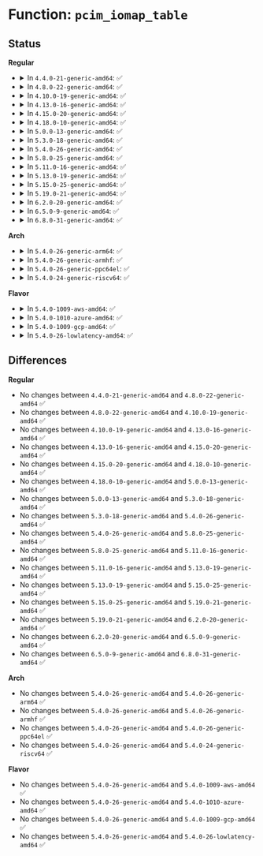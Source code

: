 # Function: <code>pcim_iomap_table</code>

## Status
<b>Regular</b>
<ul>
<li>
<details>
<summary>In <code>4.4.0-21-generic-amd64</code>: ✅</summary>

```c
const void * * pcim_iomap_table(struct pci_dev * pdev)
```

```json
{
  "name": "pcim_iomap_table",
  "collision_type": "Unique Global",
  "inline_type": "No",
  "funcs": [
    {
      "addr": 18446744071583051632,
      "name": "pcim_iomap_table",
      "external": true,
      "loc": "lib/devres.c:261",
      "file": "lib/devres.c",
      "inline": "seen, unknown",
      "caller_inline": [],
      "caller_func": [
        "lib/devres.c:pcim_iounmap_regions",
        "lib/devres.c:pcim_iomap_regions",
        "drivers/gpio/gpio-intel-mid.c:intel_gpio_probe",
        "drivers/gpio/gpio-intel-mid.c:intel_gpio_probe",
        "drivers/ata/libata-sff.c:ata_pci_sff_init_host",
        "drivers/ata/libata-sff.c:ata_pci_bmdma_init",
        "drivers/ata/ata_piix.c:piix_init_one"
      ]
    }
  ],
  "symbols": [
    {
      "addr": 18446744071583051632,
      "name": "pcim_iomap_table",
      "section": ".text",
      "bind": "STB_GLOBAL",
      "size": 92
    }
  ]
}
```
</details>
</li>
<li>
<details>
<summary>In <code>4.8.0-22-generic-amd64</code>: ✅</summary>

```c
const void * * pcim_iomap_table(struct pci_dev * pdev)
```

```json
{
  "name": "pcim_iomap_table",
  "collision_type": "Unique Global",
  "inline_type": "No",
  "funcs": [
    {
      "addr": 18446744071583345584,
      "name": "pcim_iomap_table",
      "external": true,
      "loc": "lib/devres.c:261",
      "file": "lib/devres.c",
      "inline": "seen, unknown",
      "caller_inline": [],
      "caller_func": [
        "lib/devres.c:pcim_iounmap_regions",
        "lib/devres.c:pcim_iomap_regions",
        "drivers/ata/libata-sff.c:ata_pci_bmdma_init",
        "drivers/ata/libata-sff.c:ata_pci_sff_init_host",
        "drivers/ata/ata_piix.c:piix_init_one"
      ]
    }
  ],
  "symbols": [
    {
      "addr": 18446744071583345584,
      "name": "pcim_iomap_table",
      "section": ".text",
      "bind": "STB_GLOBAL",
      "size": 92
    }
  ]
}
```
</details>
</li>
<li>
<details>
<summary>In <code>4.10.0-19-generic-amd64</code>: ✅</summary>

```c
const void * * pcim_iomap_table(struct pci_dev * pdev)
```

```json
{
  "name": "pcim_iomap_table",
  "collision_type": "Unique Global",
  "inline_type": "No",
  "funcs": [
    {
      "addr": 18446744071583470960,
      "name": "pcim_iomap_table",
      "external": true,
      "loc": "lib/devres.c:261",
      "file": "lib/devres.c",
      "inline": "seen, unknown",
      "caller_inline": [],
      "caller_func": [
        "lib/devres.c:pcim_iounmap_regions",
        "lib/devres.c:pcim_iomap_regions",
        "drivers/ata/libata-sff.c:ata_pci_bmdma_init",
        "drivers/ata/libata-sff.c:ata_pci_sff_init_host",
        "drivers/ata/ata_piix.c:piix_init_one"
      ]
    }
  ],
  "symbols": [
    {
      "addr": 18446744071583470960,
      "name": "pcim_iomap_table",
      "section": ".text",
      "bind": "STB_GLOBAL",
      "size": 92
    }
  ]
}
```
</details>
</li>
<li>
<details>
<summary>In <code>4.13.0-16-generic-amd64</code>: ✅</summary>

```c
const void * * pcim_iomap_table(struct pci_dev * pdev)
```

```json
{
  "name": "pcim_iomap_table",
  "collision_type": "Unique Global",
  "inline_type": "No",
  "funcs": [
    {
      "addr": 18446744071583493216,
      "name": "pcim_iomap_table",
      "external": true,
      "loc": "lib/devres.c:261",
      "file": "lib/devres.c",
      "inline": "seen, unknown",
      "caller_inline": [],
      "caller_func": [
        "lib/devres.c:pcim_iounmap_regions",
        "lib/devres.c:pcim_iomap_regions",
        "drivers/ata/libata-sff.c:ata_pci_bmdma_init",
        "drivers/ata/libata-sff.c:ata_pci_sff_init_host",
        "drivers/ata/ata_piix.c:piix_init_one"
      ]
    }
  ],
  "symbols": [
    {
      "addr": 18446744071583493216,
      "name": "pcim_iomap_table",
      "section": ".text",
      "bind": "STB_GLOBAL",
      "size": 93
    }
  ]
}
```
</details>
</li>
<li>
<details>
<summary>In <code>4.15.0-20-generic-amd64</code>: ✅</summary>

```c
const void * * pcim_iomap_table(struct pci_dev * pdev)
```

```json
{
  "name": "pcim_iomap_table",
  "collision_type": "Unique Global",
  "inline_type": "No",
  "funcs": [
    {
      "addr": 18446744071583674432,
      "name": "pcim_iomap_table",
      "external": true,
      "loc": "lib/devres.c:262",
      "file": "lib/devres.c",
      "inline": "seen, unknown",
      "caller_inline": [],
      "caller_func": [
        "lib/devres.c:pcim_iounmap_regions",
        "lib/devres.c:pcim_iomap_regions",
        "drivers/ata/libata-sff.c:ata_pci_bmdma_init",
        "drivers/ata/libata-sff.c:ata_pci_sff_init_host",
        "drivers/ata/ata_piix.c:piix_init_one"
      ]
    }
  ],
  "symbols": [
    {
      "addr": 18446744071583674432,
      "name": "pcim_iomap_table",
      "section": ".text",
      "bind": "STB_GLOBAL",
      "size": 93
    }
  ]
}
```
</details>
</li>
<li>
<details>
<summary>In <code>4.18.0-10-generic-amd64</code>: ✅</summary>

```c
const void * * pcim_iomap_table(struct pci_dev * pdev)
```

```json
{
  "name": "pcim_iomap_table",
  "collision_type": "Unique Global",
  "inline_type": "No",
  "funcs": [
    {
      "addr": 18446744071583892176,
      "name": "pcim_iomap_table",
      "external": true,
      "loc": "lib/devres.c:260",
      "file": "lib/devres.c",
      "inline": "seen, unknown",
      "caller_inline": [],
      "caller_func": [
        "lib/devres.c:pcim_iounmap_regions",
        "lib/devres.c:pcim_iomap_regions",
        "drivers/ata/libata-sff.c:ata_pci_bmdma_init",
        "drivers/ata/libata-sff.c:ata_pci_sff_init_host",
        "drivers/ata/ata_piix.c:piix_init_one"
      ]
    }
  ],
  "symbols": [
    {
      "addr": 18446744071583892176,
      "name": "pcim_iomap_table",
      "section": ".text",
      "bind": "STB_GLOBAL",
      "size": 93
    }
  ]
}
```
</details>
</li>
<li>
<details>
<summary>In <code>5.0.0-13-generic-amd64</code>: ✅</summary>

```c
const void * * pcim_iomap_table(struct pci_dev * pdev)
```

```json
{
  "name": "pcim_iomap_table",
  "collision_type": "Unique Global",
  "inline_type": "No",
  "funcs": [
    {
      "addr": 18446744071583976448,
      "name": "pcim_iomap_table",
      "external": true,
      "loc": "lib/devres.c:296",
      "file": "lib/devres.c",
      "inline": "seen, unknown",
      "caller_inline": [],
      "caller_func": [
        "lib/devres.c:pcim_iounmap_regions",
        "lib/devres.c:pcim_iomap_regions",
        "drivers/ata/libata-sff.c:ata_pci_bmdma_init",
        "drivers/ata/libata-sff.c:ata_pci_sff_init_host",
        "drivers/ata/ata_piix.c:piix_init_one"
      ]
    }
  ],
  "symbols": [
    {
      "addr": 18446744071583976448,
      "name": "pcim_iomap_table",
      "section": ".text",
      "bind": "STB_GLOBAL",
      "size": 89
    }
  ]
}
```
</details>
</li>
<li>
<details>
<summary>In <code>5.3.0-18-generic-amd64</code>: ✅</summary>

```c
const void * * pcim_iomap_table(struct pci_dev * pdev)
```

```json
{
  "name": "pcim_iomap_table",
  "collision_type": "Unique Global",
  "inline_type": "No",
  "funcs": [
    {
      "addr": 18446744071584159360,
      "name": "pcim_iomap_table",
      "external": true,
      "loc": "lib/devres.c:315",
      "file": "lib/devres.c",
      "inline": "seen, unknown",
      "caller_inline": [],
      "caller_func": [
        "lib/devres.c:pcim_iounmap_regions",
        "lib/devres.c:pcim_iomap_regions",
        "drivers/ata/libata-sff.c:ata_pci_bmdma_init",
        "drivers/ata/libata-sff.c:ata_pci_sff_init_host",
        "drivers/ata/ata_piix.c:piix_init_one"
      ]
    }
  ],
  "symbols": [
    {
      "addr": 18446744071584159360,
      "name": "pcim_iomap_table",
      "section": ".text",
      "bind": "STB_GLOBAL",
      "size": 92
    }
  ]
}
```
</details>
</li>
<li>
<details>
<summary>In <code>5.4.0-26-generic-amd64</code>: ✅</summary>

```c
const void * * pcim_iomap_table(struct pci_dev * pdev)
```

```json
{
  "name": "pcim_iomap_table",
  "collision_type": "Unique Global",
  "inline_type": "No",
  "funcs": [
    {
      "addr": 18446744071584293104,
      "name": "pcim_iomap_table",
      "external": true,
      "loc": "lib/devres.c:314",
      "file": "lib/devres.c",
      "inline": "seen, unknown",
      "caller_inline": [],
      "caller_func": [
        "lib/devres.c:pcim_iounmap_regions",
        "lib/devres.c:pcim_iomap_regions",
        "drivers/ata/libata-sff.c:ata_pci_bmdma_init",
        "drivers/ata/libata-sff.c:ata_pci_sff_init_host",
        "drivers/ata/ata_piix.c:piix_init_one"
      ]
    }
  ],
  "symbols": [
    {
      "addr": 18446744071584293104,
      "name": "pcim_iomap_table",
      "section": ".text",
      "bind": "STB_GLOBAL",
      "size": 92
    }
  ]
}
```
</details>
</li>
<li>
<details>
<summary>In <code>5.8.0-25-generic-amd64</code>: ✅</summary>

```c
const void * * pcim_iomap_table(struct pci_dev * pdev)
```

```json
{
  "name": "pcim_iomap_table",
  "collision_type": "Unique Global",
  "inline_type": "No",
  "funcs": [
    {
      "addr": 18446744071584704048,
      "name": "pcim_iomap_table",
      "external": true,
      "loc": "lib/devres.c:325",
      "file": "lib/devres.c",
      "inline": "seen, unknown",
      "caller_inline": [],
      "caller_func": [
        "lib/devres.c:pcim_iounmap_regions",
        "lib/devres.c:pcim_iomap_regions",
        "lib/devres.c:pcim_iounmap",
        "drivers/tty/serial/8250/8250_pci.c:pci_omegapci_setup",
        "drivers/tty/serial/8250/8250_pci.c:pci_omegapci_setup",
        "drivers/tty/serial/8250/8250_pci.c:sbs_setup",
        "drivers/tty/serial/8250/8250_pci.c:sbs_setup",
        "drivers/ata/libata-sff.c:ata_pci_bmdma_init",
        "drivers/ata/libata-sff.c:ata_pci_sff_init_host",
        "drivers/ata/ata_piix.c:piix_init_sidpr"
      ]
    }
  ],
  "symbols": [
    {
      "addr": 18446744071584704048,
      "name": "pcim_iomap_table",
      "section": ".text",
      "bind": "STB_GLOBAL",
      "size": 96
    }
  ]
}
```
</details>
</li>
<li>
<details>
<summary>In <code>5.11.0-16-generic-amd64</code>: ✅</summary>

```c
const void * * pcim_iomap_table(struct pci_dev * pdev)
```

```json
{
  "name": "pcim_iomap_table",
  "collision_type": "Unique Global",
  "inline_type": "No",
  "funcs": [
    {
      "addr": 18446744071584817344,
      "name": "pcim_iomap_table",
      "external": true,
      "loc": "lib/devres.c:337",
      "file": "lib/devres.c",
      "inline": "seen, unknown",
      "caller_inline": [],
      "caller_func": [
        "lib/devres.c:pcim_iounmap_regions",
        "lib/devres.c:pcim_iomap_regions",
        "lib/devres.c:pcim_iounmap",
        "drivers/tty/serial/8250/8250_pci.c:pci_omegapci_setup",
        "drivers/tty/serial/8250/8250_pci.c:pci_omegapci_setup",
        "drivers/tty/serial/8250/8250_pci.c:sbs_setup",
        "drivers/tty/serial/8250/8250_pci.c:sbs_setup",
        "drivers/ata/libata-sff.c:ata_pci_bmdma_init",
        "drivers/ata/libata-sff.c:ata_pci_sff_init_host",
        "drivers/ata/ata_piix.c:piix_init_sidpr"
      ]
    }
  ],
  "symbols": [
    {
      "addr": 18446744071584817344,
      "name": "pcim_iomap_table",
      "section": ".text",
      "bind": "STB_GLOBAL",
      "size": 96
    }
  ]
}
```
</details>
</li>
<li>
<details>
<summary>In <code>5.13.0-19-generic-amd64</code>: ✅</summary>

```c
const void * * pcim_iomap_table(struct pci_dev * pdev)
```

```json
{
  "name": "pcim_iomap_table",
  "collision_type": "Unique Global",
  "inline_type": "No",
  "funcs": [
    {
      "addr": 18446744071584861952,
      "name": "pcim_iomap_table",
      "external": true,
      "loc": "lib/devres.c:359",
      "file": "lib/devres.c",
      "inline": "seen, unknown",
      "caller_inline": [],
      "caller_func": [
        "lib/devres.c:pcim_iounmap_regions",
        "lib/devres.c:pcim_iomap_regions",
        "lib/devres.c:pcim_iounmap",
        "drivers/tty/serial/8250/8250_pci.c:pci_omegapci_setup",
        "drivers/tty/serial/8250/8250_pci.c:pci_omegapci_setup",
        "drivers/tty/serial/8250/8250_pci.c:sbs_setup",
        "drivers/tty/serial/8250/8250_pci.c:sbs_setup",
        "drivers/ata/libata-sff.c:ata_pci_bmdma_init",
        "drivers/ata/libata-sff.c:ata_pci_sff_init_host",
        "drivers/ata/ata_piix.c:piix_init_sidpr"
      ]
    }
  ],
  "symbols": [
    {
      "addr": 18446744071584861952,
      "name": "pcim_iomap_table",
      "section": ".text",
      "bind": "STB_GLOBAL",
      "size": 96
    }
  ]
}
```
</details>
</li>
<li>
<details>
<summary>In <code>5.15.0-25-generic-amd64</code>: ✅</summary>

```c
const void * * pcim_iomap_table(struct pci_dev * pdev)
```

```json
{
  "name": "pcim_iomap_table",
  "collision_type": "Unique Global",
  "inline_type": "No",
  "funcs": [
    {
      "addr": 18446744071585284624,
      "name": "pcim_iomap_table",
      "external": true,
      "loc": "lib/devres.c:361",
      "file": "lib/devres.c",
      "inline": "seen, unknown",
      "caller_inline": [],
      "caller_func": [
        "lib/devres.c:pcim_iounmap_regions",
        "lib/devres.c:pcim_iomap_regions",
        "lib/devres.c:pcim_iomap_regions",
        "lib/devres.c:pcim_iounmap",
        "drivers/tty/serial/8250/8250_pci.c:pci_omegapci_setup",
        "drivers/tty/serial/8250/8250_pci.c:pci_omegapci_setup",
        "drivers/tty/serial/8250/8250_pci.c:sbs_setup",
        "drivers/tty/serial/8250/8250_pci.c:sbs_setup",
        "drivers/ata/libata-sff.c:ata_pci_bmdma_init",
        "drivers/ata/libata-sff.c:ata_pci_sff_init_host",
        "drivers/ata/ata_piix.c:piix_init_sidpr"
      ]
    }
  ],
  "symbols": [
    {
      "addr": 18446744071585284624,
      "name": "pcim_iomap_table",
      "section": ".text",
      "bind": "STB_GLOBAL",
      "size": 103
    }
  ]
}
```
</details>
</li>
<li>
<details>
<summary>In <code>5.19.0-21-generic-amd64</code>: ✅</summary>

```c
const void * * pcim_iomap_table(struct pci_dev * pdev)
```

```json
{
  "name": "pcim_iomap_table",
  "collision_type": "Unique Global",
  "inline_type": "No",
  "funcs": [
    {
      "addr": 18446744071586137728,
      "name": "pcim_iomap_table",
      "external": true,
      "loc": "lib/devres.c:361",
      "file": "lib/devres.c",
      "inline": "seen, unknown",
      "caller_inline": [],
      "caller_func": [
        "lib/devres.c:pcim_iounmap_regions",
        "lib/devres.c:pcim_iomap_regions",
        "lib/devres.c:pcim_iomap_regions",
        "lib/devres.c:pcim_iounmap",
        "drivers/tty/serial/8250/8250_pci.c:pci_omegapci_setup",
        "drivers/tty/serial/8250/8250_pci.c:pci_omegapci_setup",
        "drivers/tty/serial/8250/8250_pci.c:sbs_setup",
        "drivers/tty/serial/8250/8250_pci.c:sbs_setup",
        "drivers/ata/libata-sff.c:ata_pci_bmdma_init",
        "drivers/ata/libata-sff.c:ata_pci_sff_init_host",
        "drivers/ata/ata_piix.c:piix_init_sidpr"
      ]
    }
  ],
  "symbols": [
    {
      "addr": 18446744071586137728,
      "name": "pcim_iomap_table",
      "section": ".text",
      "bind": "STB_GLOBAL",
      "size": 132
    }
  ]
}
```
</details>
</li>
<li>
<details>
<summary>In <code>6.2.0-20-generic-amd64</code>: ✅</summary>

```c
const void * * pcim_iomap_table(struct pci_dev * pdev)
```

```json
{
  "name": "pcim_iomap_table",
  "collision_type": "Unique Global",
  "inline_type": "No",
  "funcs": [
    {
      "addr": 18446744071587129328,
      "name": "pcim_iomap_table",
      "external": true,
      "loc": "lib/devres.c:348",
      "file": "lib/devres.c",
      "inline": "seen, unknown",
      "caller_inline": [],
      "caller_func": [
        "lib/devres.c:pcim_iounmap_regions",
        "lib/devres.c:pcim_iomap_regions",
        "lib/devres.c:pcim_iomap_regions",
        "lib/devres.c:pcim_iounmap",
        "drivers/tty/serial/8250/8250_pci.c:pci_omegapci_setup",
        "drivers/tty/serial/8250/8250_pci.c:pci_omegapci_setup",
        "drivers/tty/serial/8250/8250_pci.c:sbs_setup",
        "drivers/tty/serial/8250/8250_pci.c:sbs_setup",
        "drivers/ata/libata-sff.c:ata_pci_bmdma_init",
        "drivers/ata/libata-sff.c:ata_pci_sff_init_host",
        "drivers/ata/ata_piix.c:piix_init_sidpr"
      ]
    }
  ],
  "symbols": [
    {
      "addr": 18446744071587129328,
      "name": "pcim_iomap_table",
      "section": ".text",
      "bind": "STB_GLOBAL",
      "size": 138
    }
  ]
}
```
</details>
</li>
<li>
<details>
<summary>In <code>6.5.0-9-generic-amd64</code>: ✅</summary>

```c
const void * * pcim_iomap_table(struct pci_dev * pdev)
```

```json
{
  "name": "pcim_iomap_table",
  "collision_type": "Unique Global",
  "inline_type": "No",
  "funcs": [
    {
      "addr": 18446744071587391456,
      "name": "pcim_iomap_table",
      "external": true,
      "loc": "lib/devres.c:348",
      "file": "lib/devres.c",
      "inline": "seen, unknown",
      "caller_inline": [],
      "caller_func": [
        "lib/devres.c:pcim_iounmap_regions",
        "lib/devres.c:pcim_iomap_regions",
        "lib/devres.c:pcim_iomap_regions",
        "lib/devres.c:pcim_iounmap",
        "drivers/tty/serial/8250/8250_pcilib.c:serial8250_pci_setup_port",
        "drivers/tty/serial/8250/8250_pcilib.c:serial8250_pci_setup_port",
        "drivers/ata/libata-sff.c:ata_pci_bmdma_init",
        "drivers/ata/libata-sff.c:ata_pci_sff_init_host",
        "drivers/ata/ata_piix.c:piix_init_sidpr"
      ]
    }
  ],
  "symbols": [
    {
      "addr": 18446744071587391456,
      "name": "pcim_iomap_table",
      "section": ".text",
      "bind": "STB_GLOBAL",
      "size": 138
    }
  ]
}
```
</details>
</li>
<li>
<details>
<summary>In <code>6.8.0-31-generic-amd64</code>: ✅</summary>

```c
const void * * pcim_iomap_table(struct pci_dev * pdev)
```

```json
{
  "name": "pcim_iomap_table",
  "collision_type": "Unique Global",
  "inline_type": "No",
  "funcs": [
    {
      "addr": 18446744071587725808,
      "name": "pcim_iomap_table",
      "external": true,
      "loc": "lib/devres.c:348",
      "file": "lib/devres.c",
      "inline": "seen, unknown",
      "caller_inline": [],
      "caller_func": [
        "lib/devres.c:pcim_iounmap_regions",
        "lib/devres.c:pcim_iomap_regions",
        "lib/devres.c:pcim_iomap_regions",
        "lib/devres.c:pcim_iounmap",
        "drivers/tty/serial/8250/8250_pcilib.c:serial8250_pci_setup_port",
        "drivers/tty/serial/8250/8250_pcilib.c:serial8250_pci_setup_port",
        "drivers/ata/libata-sff.c:ata_pci_bmdma_init",
        "drivers/ata/libata-sff.c:ata_pci_sff_init_host",
        "drivers/ata/ata_piix.c:piix_init_sidpr"
      ]
    }
  ],
  "symbols": [
    {
      "addr": 18446744071587725808,
      "name": "pcim_iomap_table",
      "section": ".text",
      "bind": "STB_GLOBAL",
      "size": 138
    }
  ]
}
```
</details>
</li>
</ul>
<b>Arch</b>
<ul>
<li>
<details>
<summary>In <code>5.4.0-26-generic-arm64</code>: ✅</summary>

```c
const void * * pcim_iomap_table(struct pci_dev * pdev)
```

```json
{
  "name": "pcim_iomap_table",
  "collision_type": "Unique Global",
  "inline_type": "No",
  "funcs": [
    {
      "addr": 18446603336496175432,
      "name": "pcim_iomap_table",
      "external": true,
      "loc": "lib/devres.c:314",
      "file": "lib/devres.c",
      "inline": "seen, unknown",
      "caller_inline": [],
      "caller_func": [
        "lib/devres.c:pcim_iounmap_regions",
        "lib/devres.c:pcim_iomap_regions",
        "drivers/ata/libata-sff.c:ata_pci_bmdma_init",
        "drivers/ata/libata-sff.c:ata_pci_sff_init_host"
      ]
    }
  ],
  "symbols": [
    {
      "addr": 18446603336496175432,
      "name": "pcim_iomap_table",
      "section": ".text",
      "bind": "STB_GLOBAL",
      "size": 116
    }
  ]
}
```
</details>
</li>
<li>
<details>
<summary>In <code>5.4.0-26-generic-armhf</code>: ✅</summary>

```c
const void * * pcim_iomap_table(struct pci_dev * pdev)
```

```json
{
  "name": "pcim_iomap_table",
  "collision_type": "Unique Global",
  "inline_type": "No",
  "funcs": [
    {
      "addr": 3229498924,
      "name": "pcim_iomap_table",
      "external": true,
      "loc": "lib/devres.c:314",
      "file": "lib/devres.c",
      "inline": "seen, unknown",
      "caller_inline": [],
      "caller_func": [
        "lib/devres.c:pcim_iounmap_regions",
        "lib/devres.c:pcim_iomap_regions",
        "drivers/tty/serial/8250/8250_pci.c:setup_port",
        "drivers/tty/serial/8250/8250_pci.c:setup_port",
        "drivers/ata/libata-sff.c:ata_pci_bmdma_init",
        "drivers/ata/libata-sff.c:ata_pci_sff_init_host"
      ]
    }
  ],
  "symbols": [
    {
      "addr": 3229498924,
      "name": "pcim_iomap_table",
      "section": ".text",
      "bind": "STB_GLOBAL",
      "size": 112
    }
  ]
}
```
</details>
</li>
<li>
<details>
<summary>In <code>5.4.0-26-generic-ppc64el</code>: ✅</summary>

```c
const void * * pcim_iomap_table(struct pci_dev * pdev)
```

```json
{
  "name": "pcim_iomap_table",
  "collision_type": "Unique Global",
  "inline_type": "No",
  "funcs": [
    {
      "addr": 13835058055290452736,
      "name": "pcim_iomap_table",
      "external": true,
      "loc": "lib/devres.c:314",
      "file": "lib/devres.c",
      "inline": "seen, unknown",
      "caller_inline": [],
      "caller_func": [
        "lib/devres.c:pcim_iounmap_regions",
        "lib/devres.c:pcim_iomap_regions",
        "lib/devres.c:pcim_iounmap",
        "lib/devres.c:pcim_iomap",
        "drivers/ata/libata-sff.c:ata_pci_bmdma_init",
        "drivers/ata/libata-sff.c:ata_pci_sff_init_host"
      ]
    }
  ],
  "symbols": [
    {
      "addr": 13835058055290452736,
      "name": "pcim_iomap_table",
      "section": ".text",
      "bind": "STB_GLOBAL",
      "size": 176
    }
  ]
}
```
</details>
</li>
<li>
<details>
<summary>In <code>5.4.0-24-generic-riscv64</code>: ✅</summary>

```c
const void * * pcim_iomap_table(struct pci_dev * pdev)
```

```json
{
  "name": "pcim_iomap_table",
  "collision_type": "Unique Global",
  "inline_type": "No",
  "funcs": [
    {
      "addr": 18446743936275232442,
      "name": "pcim_iomap_table",
      "external": true,
      "loc": "lib/devres.c:314",
      "file": "lib/devres.c",
      "inline": "seen, unknown",
      "caller_inline": [],
      "caller_func": [
        "lib/devres.c:pcim_iounmap_regions",
        "lib/devres.c:pcim_iomap_regions",
        "drivers/ata/libata-sff.c:ata_pci_bmdma_init",
        "drivers/ata/libata-sff.c:ata_pci_sff_init_host"
      ]
    }
  ],
  "symbols": [
    {
      "addr": 18446743936275232442,
      "name": "pcim_iomap_table",
      "section": ".text",
      "bind": "STB_GLOBAL",
      "size": 104
    }
  ]
}
```
</details>
</li>
</ul>
<b>Flavor</b>
<ul>
<li>
<details>
<summary>In <code>5.4.0-1009-aws-amd64</code>: ✅</summary>

```c
const void * * pcim_iomap_table(struct pci_dev * pdev)
```

```json
{
  "name": "pcim_iomap_table",
  "collision_type": "Unique Global",
  "inline_type": "No",
  "funcs": [
    {
      "addr": 18446744071584261840,
      "name": "pcim_iomap_table",
      "external": true,
      "loc": "lib/devres.c:314",
      "file": "lib/devres.c",
      "inline": "seen, unknown",
      "caller_inline": [],
      "caller_func": [
        "lib/devres.c:pcim_iounmap_regions",
        "lib/devres.c:pcim_iomap_regions",
        "drivers/ata/libata-sff.c:ata_pci_bmdma_init",
        "drivers/ata/libata-sff.c:ata_pci_sff_init_host",
        "drivers/ata/ata_piix.c:piix_init_one"
      ]
    }
  ],
  "symbols": [
    {
      "addr": 18446744071584261840,
      "name": "pcim_iomap_table",
      "section": ".text",
      "bind": "STB_GLOBAL",
      "size": 92
    }
  ]
}
```
</details>
</li>
<li>
<details>
<summary>In <code>5.4.0-1010-azure-amd64</code>: ✅</summary>

```c
const void * * pcim_iomap_table(struct pci_dev * pdev)
```

```json
{
  "name": "pcim_iomap_table",
  "collision_type": "Unique Global",
  "inline_type": "No",
  "funcs": [
    {
      "addr": 18446744071584197040,
      "name": "pcim_iomap_table",
      "external": true,
      "loc": "lib/devres.c:314",
      "file": "lib/devres.c",
      "inline": "seen, unknown",
      "caller_inline": [],
      "caller_func": [
        "lib/devres.c:pcim_iounmap_regions",
        "lib/devres.c:pcim_iomap_regions",
        "drivers/ata/libata-sff.c:ata_pci_bmdma_init",
        "drivers/ata/libata-sff.c:ata_pci_sff_init_host",
        "drivers/ata/ata_piix.c:piix_init_one"
      ]
    }
  ],
  "symbols": [
    {
      "addr": 18446744071584197040,
      "name": "pcim_iomap_table",
      "section": ".text",
      "bind": "STB_GLOBAL",
      "size": 92
    }
  ]
}
```
</details>
</li>
<li>
<details>
<summary>In <code>5.4.0-1009-gcp-amd64</code>: ✅</summary>

```c
const void * * pcim_iomap_table(struct pci_dev * pdev)
```

```json
{
  "name": "pcim_iomap_table",
  "collision_type": "Unique Global",
  "inline_type": "No",
  "funcs": [
    {
      "addr": 18446744071584245600,
      "name": "pcim_iomap_table",
      "external": true,
      "loc": "lib/devres.c:314",
      "file": "lib/devres.c",
      "inline": "seen, unknown",
      "caller_inline": [],
      "caller_func": [
        "lib/devres.c:pcim_iounmap_regions",
        "lib/devres.c:pcim_iomap_regions",
        "drivers/ata/libata-sff.c:ata_pci_bmdma_init",
        "drivers/ata/libata-sff.c:ata_pci_sff_init_host",
        "drivers/ata/ata_piix.c:piix_init_one",
        "drivers/i2c/busses/i2c-amd-mp2-pci.c:amd_mp2_pci_probe"
      ]
    }
  ],
  "symbols": [
    {
      "addr": 18446744071584245600,
      "name": "pcim_iomap_table",
      "section": ".text",
      "bind": "STB_GLOBAL",
      "size": 92
    }
  ]
}
```
</details>
</li>
<li>
<details>
<summary>In <code>5.4.0-26-lowlatency-amd64</code>: ✅</summary>

```c
const void * * pcim_iomap_table(struct pci_dev * pdev)
```

```json
{
  "name": "pcim_iomap_table",
  "collision_type": "Unique Global",
  "inline_type": "No",
  "funcs": [
    {
      "addr": 18446744071584350432,
      "name": "pcim_iomap_table",
      "external": true,
      "loc": "lib/devres.c:314",
      "file": "lib/devres.c",
      "inline": "seen, unknown",
      "caller_inline": [],
      "caller_func": [
        "lib/devres.c:pcim_iounmap_regions",
        "lib/devres.c:pcim_iomap_regions",
        "drivers/ata/libata-sff.c:ata_pci_bmdma_init",
        "drivers/ata/libata-sff.c:ata_pci_sff_init_host",
        "drivers/ata/ata_piix.c:piix_init_one"
      ]
    }
  ],
  "symbols": [
    {
      "addr": 18446744071584350432,
      "name": "pcim_iomap_table",
      "section": ".text",
      "bind": "STB_GLOBAL",
      "size": 92
    }
  ]
}
```
</details>
</li>
</ul>

## Differences
<b>Regular</b>
<ul>
<li>
No changes between <code>4.4.0-21-generic-amd64</code> and <code>4.8.0-22-generic-amd64</code> ✅
</li>
<li>
No changes between <code>4.8.0-22-generic-amd64</code> and <code>4.10.0-19-generic-amd64</code> ✅
</li>
<li>
No changes between <code>4.10.0-19-generic-amd64</code> and <code>4.13.0-16-generic-amd64</code> ✅
</li>
<li>
No changes between <code>4.13.0-16-generic-amd64</code> and <code>4.15.0-20-generic-amd64</code> ✅
</li>
<li>
No changes between <code>4.15.0-20-generic-amd64</code> and <code>4.18.0-10-generic-amd64</code> ✅
</li>
<li>
No changes between <code>4.18.0-10-generic-amd64</code> and <code>5.0.0-13-generic-amd64</code> ✅
</li>
<li>
No changes between <code>5.0.0-13-generic-amd64</code> and <code>5.3.0-18-generic-amd64</code> ✅
</li>
<li>
No changes between <code>5.3.0-18-generic-amd64</code> and <code>5.4.0-26-generic-amd64</code> ✅
</li>
<li>
No changes between <code>5.4.0-26-generic-amd64</code> and <code>5.8.0-25-generic-amd64</code> ✅
</li>
<li>
No changes between <code>5.8.0-25-generic-amd64</code> and <code>5.11.0-16-generic-amd64</code> ✅
</li>
<li>
No changes between <code>5.11.0-16-generic-amd64</code> and <code>5.13.0-19-generic-amd64</code> ✅
</li>
<li>
No changes between <code>5.13.0-19-generic-amd64</code> and <code>5.15.0-25-generic-amd64</code> ✅
</li>
<li>
No changes between <code>5.15.0-25-generic-amd64</code> and <code>5.19.0-21-generic-amd64</code> ✅
</li>
<li>
No changes between <code>5.19.0-21-generic-amd64</code> and <code>6.2.0-20-generic-amd64</code> ✅
</li>
<li>
No changes between <code>6.2.0-20-generic-amd64</code> and <code>6.5.0-9-generic-amd64</code> ✅
</li>
<li>
No changes between <code>6.5.0-9-generic-amd64</code> and <code>6.8.0-31-generic-amd64</code> ✅
</li>
</ul>
<b>Arch</b>
<ul>
<li>
No changes between <code>5.4.0-26-generic-amd64</code> and <code>5.4.0-26-generic-arm64</code> ✅
</li>
<li>
No changes between <code>5.4.0-26-generic-amd64</code> and <code>5.4.0-26-generic-armhf</code> ✅
</li>
<li>
No changes between <code>5.4.0-26-generic-amd64</code> and <code>5.4.0-26-generic-ppc64el</code> ✅
</li>
<li>
No changes between <code>5.4.0-26-generic-amd64</code> and <code>5.4.0-24-generic-riscv64</code> ✅
</li>
</ul>
<b>Flavor</b>
<ul>
<li>
No changes between <code>5.4.0-26-generic-amd64</code> and <code>5.4.0-1009-aws-amd64</code> ✅
</li>
<li>
No changes between <code>5.4.0-26-generic-amd64</code> and <code>5.4.0-1010-azure-amd64</code> ✅
</li>
<li>
No changes between <code>5.4.0-26-generic-amd64</code> and <code>5.4.0-1009-gcp-amd64</code> ✅
</li>
<li>
No changes between <code>5.4.0-26-generic-amd64</code> and <code>5.4.0-26-lowlatency-amd64</code> ✅
</li>
</ul>
